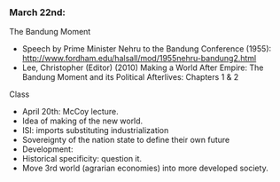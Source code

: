 ### March 22nd:

The Bandung Moment

- Speech by Prime Minister Nehru to the Bandung Conference (1955): http://www.fordham.edu/halsall/mod/1955nehru-bandung2.html
- Lee, Christopher (Editor) (2010) Making a World After Empire: The Bandung Moment and its Political Afterlives: Chapters 1 & 2

Class

- April 20th: McCoy lecture.
- Idea of making of the new world.
- ISI: imports substituting industrialization
- Sovereignty of the nation state to define their own future
- Development:
- Historical specificity: question it.
- Move 3rd world (agrarian economies) into more developed society.

